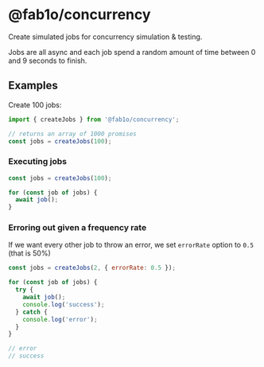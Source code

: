 # @fab1o/concurrency

Create simulated jobs for concurrency simulation & testing.

Jobs are all async and each job spend a random amount of time between 0 and 9 seconds to finish.

## Examples

Create 100 jobs:

```js
import { createJobs } from '@fab1o/concurrency';

// returns an array of 1000 promises
const jobs = createJobs(100);
```

### Executing jobs

```js
const jobs = createJobs(100);

for (const job of jobs) {
  await job();
}
```

### Erroring out given a frequency rate

If we want every other job to throw an error, we set `errorRate` option to `0.5` (that is 50%)

```js
const jobs = createJobs(2, { errorRate: 0.5 });

for (const job of jobs) {
  try {
    await job();
    console.log('success');
  } catch {
    console.log('error');
  }
}

// error
// success
```

